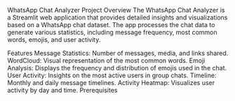 WhatsApp Chat Analyzer
Project Overview
The WhatsApp Chat Analyzer is a Streamlit web application that provides detailed insights and visualizations based on a WhatsApp chat dataset. The app processes the chat data to generate various statistics, including message frequency, most common words, emojis, and user activity.

Features
Message Statistics: Number of messages, media, and links shared.
WordCloud: Visual representation of the most common words.
Emoji Analysis: Displays the frequency and distribution of emojis used in the chat.
User Activity: Insights on the most active users in group chats.
Timeline: Monthly and daily message timelines.
Activity Heatmap: Visualizes user activity by day and time.
Prerequisites
